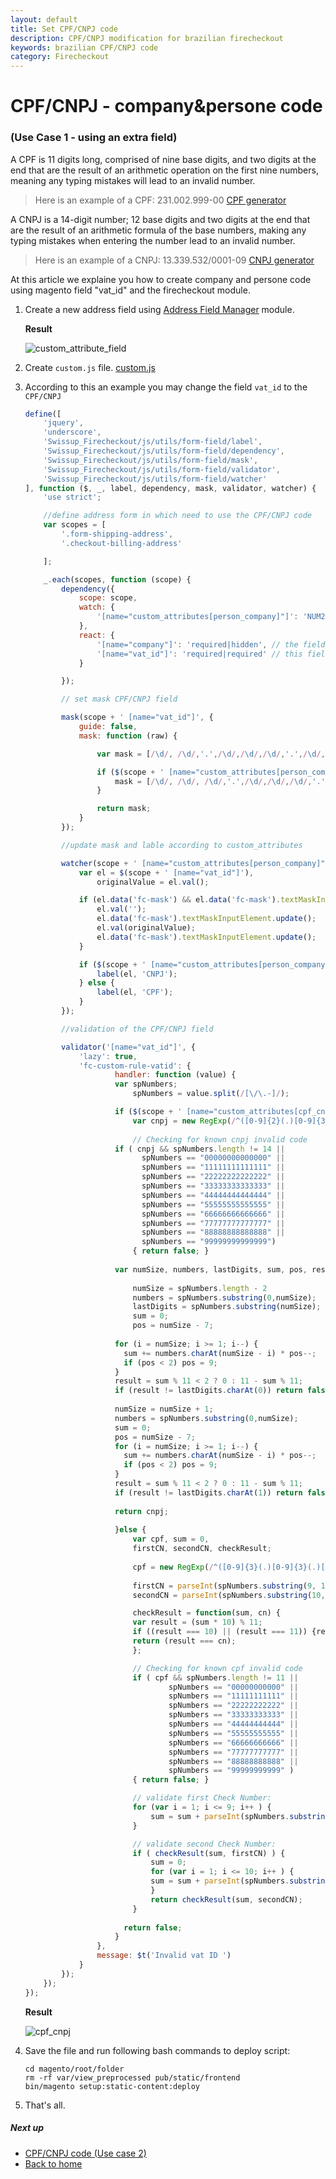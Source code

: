 ```yaml
---
layout: default
title: Set CPF/CNPJ code
description: CPF/CNPJ modification for brazilian firecheckout
keywords: brazilian CPF/CNPJ code
category: Firecheckout
---
```


# CPF/CNPJ - company&persone code
### (Use Case 1 - using an extra field)

A CPF is 11 digits long, comprised of nine base digits, and two digits at the end
that are the result of an arithmetic operation on the first nine numbers, meaning
any typing mistakes will lead to an invalid number.

> Here is an example of a CPF: 231.002.999-00 [CPF generator](https://www.4devs.com.br/gerador_de_cpf)

A CNPJ is a 14-digit number; 12 base digits and two digits at the end that are
the result of an arithmetic formula of the base numbers, making any typing mistakes
when entering the number lead to an invalid number.

> Here is an example of a CNPJ: 13.339.532/0001-09 [CNPJ generator](https://www.4devs.com.br/gerador_de_cnpj)

At this article we explaine you how to create company and persone code using
magento field "vat_id" and the firecheckout module.

 1. Create a new address field using [Address Field Manager](/m2/extensions/address-field-manager/) module.

    **Result**

    ![custom_attribute_field](/images/m2/firecheckout/brazil/custom_attributes_field.png)

 2. Create `custom.js` file. [custom.js](/m2/extensions/firecheckout/customization/custom-js/)
 3. According to this an example you may change the field `vat_id` to the `CPF/CNPJ`

    ```js
    define([
        'jquery',
        'underscore',
        'Swissup_Firecheckout/js/utils/form-field/label',
        'Swissup_Firecheckout/js/utils/form-field/dependency',
        'Swissup_Firecheckout/js/utils/form-field/mask',
        'Swissup_Firecheckout/js/utils/form-field/validator',
        'Swissup_Firecheckout/js/utils/form-field/watcher'
    ], function ($, _, label, dependency, mask, validator, watcher) {
        'use strict';

        //define address form in which need to use the CPF/CNPJ code
        var scopes = [
            '.form-shipping-address',
            '.checkout-billing-address'

        ];

        _.each(scopes, function (scope) {
            dependency({
                scope: scope,
                watch: {
                    '[name="custom_attributes[person_company]"]': 'NUM2' // change this value according to your options
                },
                react: {
                    '[name="company"]': 'required|hidden', // the field 'Company' will be hidden when choose "Person" code.
                    '[name="vat_id"]': 'required|required' // this field is required for both company or persone code
                }

            });

            // set mask CPF/CNPJ field

            mask(scope + ' [name="vat_id"]', {
                guide: false,
                mask: function (raw) {

                    var mask = [/\d/, /\d/,'.',/\d/,/\d/,/\d/,'.',/\d/,/\d/,/\d/,'/',/\d/,/\d/,/\d/,/\d/,'-',/\d/,/\d/];

                    if ($(scope + ' [name="custom_attributes[person_company]"]').val() == NUM1) {
                        mask = [/\d/, /\d/, /\d/,'.',/\d/,/\d/,/\d/,'.',/\d/,/\d/,/\d/,'-',/\d/,/\d/];
                    }

                    return mask;
                }
            });

            //update mask and lable according to custom_attributes

            watcher(scope + ' [name="custom_attributes[person_company]"]', function (value) {
                var el = $(scope + ' [name="vat_id"]'),
                    originalValue = el.val();

                if (el.data('fc-mask') && el.data('fc-mask').textMaskInputElement) {
                    el.val('');
                    el.data('fc-mask').textMaskInputElement.update();
                    el.val(originalValue);
                    el.data('fc-mask').textMaskInputElement.update();
                }

                if ($(scope + ' [name="custom_attributes[person_company]"]').val() == NUM2) {
                    label(el, 'CNPJ');
                } else {
                    label(el, 'CPF');
                }
            });

            //validation of the CPF/CNPJ field

            validator('[name="vat_id"]', {
                'lazy': true,
                'fc-custom-rule-vatid': {
                        handler: function (value) {
                        var spNumbers;                            
                            spNumbers = value.split(/[\/\.-]/);

                        if ($(scope + ' [name="custom_attributes[cpf_cnpj]"]').val() == NUM2) {
                            var cnpj = new RegExp(/^([0-9]{2}(.)[0-9]{3}(.)[0-9]{3}(\/)[0-9]{4}(-)[0-9]{2})$/).test(value);
                            
                            // Checking for known cnpj invalid code
                        if ( cnpj && spNumbers.length != 14 || 
                              spNumbers == "00000000000000" || 
                              spNumbers == "11111111111111" || 
                              spNumbers == "22222222222222" || 
                              spNumbers == "33333333333333" || 
                              spNumbers == "44444444444444" || 
                              spNumbers == "55555555555555" || 
                              spNumbers == "66666666666666" || 
                              spNumbers == "77777777777777" || 
                              spNumbers == "88888888888888" || 
                              spNumbers == "99999999999999")
                            { return false; }
                             
                        var numSize, numbers, lastDigits, sum, pos, result;
                            
                            numSize = spNumbers.length - 2
                            numbers = spNumbers.substring(0,numSize);
                            lastDigits = spNumbers.substring(numSize);
                            sum = 0;
                            pos = numSize - 7;
                        
                        for (i = numSize; i >= 1; i--) {
                          sum += numbers.charAt(numSize - i) * pos--;
                          if (pos < 2) pos = 9;
                        }
                        result = sum % 11 < 2 ? 0 : 11 - sum % 11;
                        if (result != lastDigits.charAt(0)) return false;
                             
                        numSize = numSize + 1;
                        numbers = spNumbers.substring(0,numSize);
                        sum = 0;
                        pos = numSize - 7;
                        for (i = numSize; i >= 1; i--) {
                          sum += numbers.charAt(numSize - i) * pos--;
                          if (pos < 2) pos = 9;
                        }
                        result = sum % 11 < 2 ? 0 : 11 - sum % 11;
                        if (result != lastDigits.charAt(1)) return false;
                               
                        return cnpj;
                          
                        }else {                            
                            var cpf, sum = 0,
                            firstCN, secondCN, checkResult;
                            
                            cpf = new RegExp(/^([0-9]{3}(.)[0-9]{3}(.)[0-9]{3}(-)[0-9]{2})$/).test(value);
                            
                            firstCN = parseInt(spNumbers.substring(9, 10), 10);
                            secondCN = parseInt(spNumbers.substring(10, 11), 10);

                            checkResult = function(sum, cn) {
                            var result = (sum * 10) % 11;
                            if ((result === 10) || (result === 11)) {result = 0;}
                            return (result === cn);
                            };

                            // Checking for known cpf invalid code
                            if ( cpf && spNumbers.length != 11 || 
                                    spNumbers == "00000000000" || 
                                    spNumbers == "11111111111" || 
                                    spNumbers == "22222222222" || 
                                    spNumbers == "33333333333" || 
                                    spNumbers == "44444444444" || 
                                    spNumbers == "55555555555" || 
                                    spNumbers == "66666666666" || 
                                    spNumbers == "77777777777" || 
                                    spNumbers == "88888888888" || 
                                    spNumbers == "99999999999" )
                            { return false; }

                            // validate first Check Number:
                            for (var i = 1; i <= 9; i++ ) {
                                sum = sum + parseInt(spNumbers.substring(i - 1, i), 10) * (11 - i);
                            }

                            // validate second Check Number:
                            if ( checkResult(sum, firstCN) ) {
                                sum = 0;
                                for (var i = 1; i <= 10; i++ ) {
                                sum = sum + parseInt(spNumbers.substring(i - 1, i), 10) * (12 - i);
                                }
                                return checkResult(sum, secondCN);
                            }
                            
                          return false;                            
                        }
                    },
                    message: $t('Invalid vat ID ')
                }
            });
        });
    });
    ```

    **Result**

    ![cpf_cnpj](/images/m2/firecheckout/brazil/cpf_cnpj.png)

 4. Save the file and run following bash commands to deploy script:

    ```
    cd magento/root/folder
    rm -rf var/view_preprocessed pub/static/frontend
    bin/magento setup:static-content:deploy
    ```

 5. That's all.

##### Next up

 -  [CPF/CNPJ code (Use case 2)](/m2/extensions/firecheckout/brazil/cpfcnpj/)
 -  [Back to home](/m2/extensions/firecheckout)
